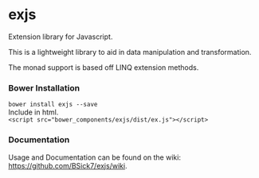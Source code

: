 exjs
=========

Extension library for Javascript.

This is a lightweight library to aid in data manipulation and transformation.

The monad support is based off LINQ extension methods.


### Bower Installation
```bower install exjs --save```  
Include in html.  
```<script src="bower_components/exjs/dist/ex.js"></script>```

### Documentation

Usage and Documentation can be found on the wiki: https://github.com/BSick7/exjs/wiki.
